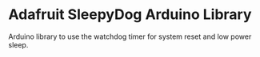 # Adafruit SleepyDog Arduino Library

Arduino library to use the watchdog timer for system reset and low power sleep.
